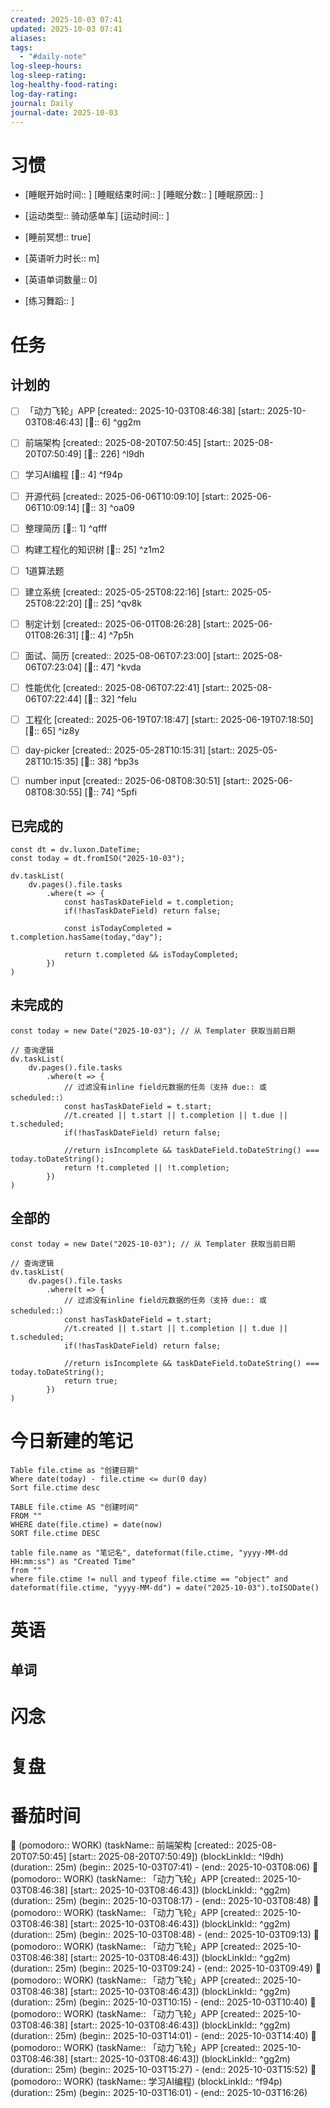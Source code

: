 ```yaml
---
created: 2025-10-03 07:41
updated: 2025-10-03 07:41
aliases:
tags:
  - "#daily-note"
log-sleep-hours:
log-sleep-rating:
log-healthy-food-rating:
log-day-rating:
journal: Daily
journal-date: 2025-10-03
---
```

# 习惯
- [睡眠开始时间:: ] [睡眠结束时间:: ] [睡眠分数:: ] [睡眠原因:: ] 
- [运动类型:: 骑动感单车] [运动时间:: ]
- [睡前冥想:: true]

- [英语听力时长:: m]
- [英语单词数量:: 0]

- [练习舞蹈:: ]

# 任务


## 计划的

- [ ] 「动力飞轮」APP [created:: 2025-10-03T08:46:38] [start:: 2025-10-03T08:46:43] [🍅:: 6]  ^gg2m
- [ ] 前端架构 [created:: 2025-08-20T07:50:45] [start:: 2025-08-20T07:50:49] [🍅:: 226]  ^l9dh
- [ ] 学习AI编程 [🍅:: 4] ^f94p
- [ ] 开源代码 [created:: 2025-06-06T10:09:10] [start:: 2025-06-06T10:09:14] [🍅:: 3]  ^oa09
- [ ] 整理简历 [🍅:: 1] ^qfff
- [ ] 构建工程化的知识树 [🍅:: 25] ^z1m2
- [ ] 1道算法题


- [ ] 建立系统 [created:: 2025-05-25T08:22:16] [start:: 2025-05-25T08:22:20] [🍅:: 25]  ^qv8k
- [ ] 制定计划 [created:: 2025-06-01T08:26:28] [start:: 2025-06-01T08:26:31] [🍅:: 4]  ^7p5h
- [ ] 面试、简历 [created:: 2025-08-06T07:23:00] [start:: 2025-08-06T07:23:04]  [🍅:: 47] ^kvda
- [ ] 性能优化 [created:: 2025-08-06T07:22:41] [start:: 2025-08-06T07:22:44] [🍅:: 32]  ^felu
- [ ] 工程化 [created:: 2025-06-19T07:18:47] [start:: 2025-06-19T07:18:50] [🍅:: 65]  ^iz8y
- [ ] day-picker [created:: 2025-05-28T10:15:31] [start:: 2025-05-28T10:15:35] [🍅:: 38]  ^bp3s
- [ ] number input [created:: 2025-06-08T08:30:51] [start:: 2025-06-08T08:30:55] [🍅:: 74]  ^5pfi

## 已完成的
```dataviewjs
const dt = dv.luxon.DateTime;
const today = dt.fromISO("2025-10-03");

dv.taskList(
    dv.pages().file.tasks
        .where(t => {
            const hasTaskDateField = t.completion;
            if(!hasTaskDateField) return false;
            
            const isTodayCompleted = t.completion.hasSame(today,"day");
            
            return t.completed && isTodayCompleted;
        })
)
```


## 未完成的

```dataviewjs
const today = new Date("2025-10-03"); // 从 Templater 获取当前日期

// 查询逻辑
dv.taskList(
    dv.pages().file.tasks
        .where(t => {
	        // 过滤没有inline field元数据的任务（支持 due:: 或 scheduled::）
            const hasTaskDateField = t.start;
            //t.created || t.start || t.completion || t.due || t.scheduled;
            if(!hasTaskDateField) return false;
            
            //return isIncomplete && taskDateField.toDateString() === today.toDateString();
            return !t.completed || !t.completion;
        })
)
```

## 全部的
```dataviewjs
const today = new Date("2025-10-03"); // 从 Templater 获取当前日期

// 查询逻辑
dv.taskList(
    dv.pages().file.tasks
        .where(t => {
	        // 过滤没有inline field元数据的任务（支持 due:: 或 scheduled::）
            const hasTaskDateField = t.start;
            //t.created || t.start || t.completion || t.due || t.scheduled;
            if(!hasTaskDateField) return false;
            
            //return isIncomplete && taskDateField.toDateString() === today.toDateString();
            return true;
        })
)
```

# 今日新建的笔记
```dataview
Table file.ctime as "创建日期"
Where date(today) - file.ctime <= dur(0 day)
Sort file.ctime desc
```

```dataview
TABLE file.ctime AS "创建时间"
FROM ""
WHERE date(file.ctime) = date(now)
SORT file.ctime DESC
```

```dataview
table file.name as "笔记名", dateformat(file.ctime, "yyyy-MM-dd HH:mm:ss") as "Created Time"
from ""
where file.ctime != null and typeof file.ctime == "object" and dateformat(file.ctime, "yyyy-MM-dd") = date("2025-10-03").toISODate()
```

# 英语
## 单词

# 闪念



# 复盘


# 番茄时间

🍅 (pomodoro:: WORK) (taskName:: 前端架构 [created:: 2025-08-20T07:50:45] [start:: 2025-08-20T07:50:49]) (blockLinkId::  ^l9dh) (duration:: 25m) (begin:: 2025-10-03T07:41) - (end:: 2025-10-03T08:06)
🍅 (pomodoro:: WORK) (taskName:: 「动力飞轮」APP [created:: 2025-10-03T08:46:38] [start:: 2025-10-03T08:46:43]) (blockLinkId::  ^gg2m) (duration:: 25m) (begin:: 2025-10-03T08:17) - (end:: 2025-10-03T08:48)
🍅 (pomodoro:: WORK) (taskName:: 「动力飞轮」APP [created:: 2025-10-03T08:46:38] [start:: 2025-10-03T08:46:43]) (blockLinkId::  ^gg2m) (duration:: 25m) (begin:: 2025-10-03T08:48) - (end:: 2025-10-03T09:13)
🍅 (pomodoro:: WORK) (taskName:: 「动力飞轮」APP [created:: 2025-10-03T08:46:38] [start:: 2025-10-03T08:46:43]) (blockLinkId::  ^gg2m) (duration:: 25m) (begin:: 2025-10-03T09:24) - (end:: 2025-10-03T09:49)
🍅 (pomodoro:: WORK) (taskName:: 「动力飞轮」APP [created:: 2025-10-03T08:46:38] [start:: 2025-10-03T08:46:43]) (blockLinkId::  ^gg2m) (duration:: 25m) (begin:: 2025-10-03T10:15) - (end:: 2025-10-03T10:40)
🍅 (pomodoro:: WORK) (taskName:: 「动力飞轮」APP [created:: 2025-10-03T08:46:38] [start:: 2025-10-03T08:46:43]) (blockLinkId::  ^gg2m) (duration:: 25m) (begin:: 2025-10-03T14:01) - (end:: 2025-10-03T14:40)
🍅 (pomodoro:: WORK) (taskName:: 「动力飞轮」APP [created:: 2025-10-03T08:46:38] [start:: 2025-10-03T08:46:43]) (blockLinkId::  ^gg2m) (duration:: 25m) (begin:: 2025-10-03T15:27) - (end:: 2025-10-03T15:52)
🍅 (pomodoro:: WORK) (taskName:: 学习AI编程) (blockLinkId::  ^f94p) (duration:: 25m) (begin:: 2025-10-03T16:01) - (end:: 2025-10-03T16:26)